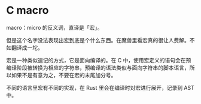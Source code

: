 # C macro

macro：micro 的反义词，直译是「宏」。

但是这个名字没法表现出宏到底是个什么东西。在魔兽里看宏真的很让人费解。不如翻译成一坨。

宏是一种类似速记的方式，它是面向编译的。在 C 中，使用宏定义的语句会在预编译阶段被转换为相应的字符串，预编译的语法类似与面向字符串的脚本语言，所以如果不是有意为之，不要在宏的末尾加分号。

不同的语言里宏有不同的实现，在 Rust 里会在编译时对宏进行展开，记录到 AST 中。